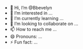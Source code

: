 - 👋 Hi, I’m @Bbevelyn
- 👀 I’m interested in ...
- 🌱 I’m currently learning ...
- 💞️ I’m looking to collaborate on ...
- 📫 How to reach me ...
- 😄 Pronouns: ...
- ⚡ Fun fact: ...

<!---
Bbevelyn/Bbevelyn is a ✨ special ✨ repository because its `README.md` (this file) appears on your GitHub profile.
You can click the Preview link to take a look at your changes.
--->
